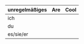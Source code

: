 

| unregelmäßiges | Are           | Cool   |
| ---------------|:-------------:|:------:|
| ich            |  |  |
| du             |  |  |
| es/sie/er      |  |  |

